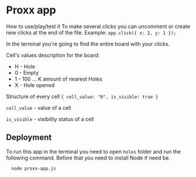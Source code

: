 
# Proxx app 

How to use/play/test it
To make several clicks you can uncomment or create new clicks at the end of the file.
Example: `app.click({ x: 2, y: 1 });`

In the terminal you're going to find the entire board with your clicks.

Cell's values description for the board:
 * H - Hole
 * 0 - Empty
 * 1 - 100 ... K amount of nearest Holes
 * X - Hole opened

Structure of every cell  `{ cell_value: "0", is_visible: true }`

`cell_value` - value of a cell

`is_visible` - visibility status of a cell


## Deployment

To run this app in the terminal you need to open `holes` folder and run the following command. Before that you need to install Node if need be.

```bash
  node proxx-app.js
```

